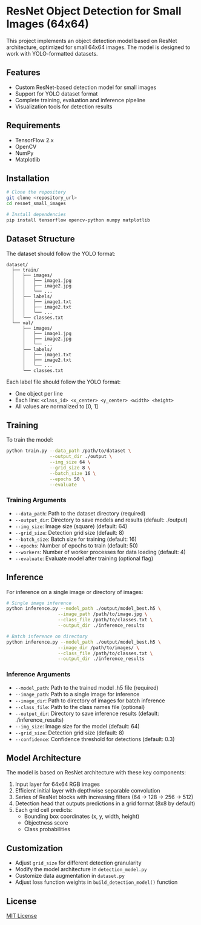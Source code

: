 # ResNet Object Detection for Small Images (64x64)

This project implements an object detection model based on ResNet architecture, optimized for small 64x64 images. The model is designed to work with YOLO-formatted datasets.

## Features

- Custom ResNet-based detection model for small images
- Support for YOLO dataset format
- Complete training, evaluation and inference pipeline
- Visualization tools for detection results

## Requirements

- TensorFlow 2.x
- OpenCV
- NumPy
- Matplotlib

## Installation

```bash
# Clone the repository
git clone <repository_url>
cd resnet_small_images

# Install dependencies
pip install tensorflow opencv-python numpy matplotlib
```

## Dataset Structure

The dataset should follow the YOLO format:

```
dataset/
  ├── train/
  │   ├── images/
  │   │   ├── image1.jpg
  │   │   ├── image2.jpg
  │   │   └── ...
  │   ├── labels/
  │   │   ├── image1.txt
  │   │   ├── image2.txt
  │   │   └── ...
  │   └── classes.txt
  └── val/
      ├── images/
      │   ├── image1.jpg
      │   ├── image2.jpg
      │   └── ...
      ├── labels/
      │   ├── image1.txt
      │   ├── image2.txt
      │   └── ...
      └── classes.txt
```

Each label file should follow the YOLO format:
- One object per line
- Each line: `<class_id> <x_center> <y_center> <width> <height>`
- All values are normalized to [0, 1]

## Training

To train the model:

```bash
python train.py --data_path /path/to/dataset \
                --output_dir ./output \
                --img_size 64 \
                --grid_size 8 \
                --batch_size 16 \
                --epochs 50 \
                --evaluate
```

### Training Arguments

- `--data_path`: Path to the dataset directory (required)
- `--output_dir`: Directory to save models and results (default: ./output)
- `--img_size`: Image size (square) (default: 64)
- `--grid_size`: Detection grid size (default: 8)
- `--batch_size`: Batch size for training (default: 16)
- `--epochs`: Number of epochs to train (default: 50)
- `--workers`: Number of worker processes for data loading (default: 4)
- `--evaluate`: Evaluate model after training (optional flag)

## Inference

For inference on a single image or directory of images:

```bash
# Single image inference
python inference.py --model_path ./output/model_best.h5 \
                   --image_path /path/to/image.jpg \
                   --class_file /path/to/classes.txt \
                   --output_dir ./inference_results

# Batch inference on directory
python inference.py --model_path ./output/model_best.h5 \
                   --image_dir /path/to/images/ \
                   --class_file /path/to/classes.txt \
                   --output_dir ./inference_results
```

### Inference Arguments

- `--model_path`: Path to the trained model .h5 file (required)
- `--image_path`: Path to a single image for inference
- `--image_dir`: Path to directory of images for batch inference
- `--class_file`: Path to the class names file (optional)
- `--output_dir`: Directory to save inference results (default: ./inference_results)
- `--img_size`: Image size for the model (default: 64)
- `--grid_size`: Detection grid size (default: 8)
- `--confidence`: Confidence threshold for detections (default: 0.3)

## Model Architecture

The model is based on ResNet architecture with these key components:

1. Input layer for 64x64 RGB images
2. Efficient initial layer with depthwise separable convolution
3. Series of ResNet blocks with increasing filters (64 → 128 → 256 → 512)
4. Detection head that outputs predictions in a grid format (8x8 by default)
5. Each grid cell predicts:
   - Bounding box coordinates (x, y, width, height)
   - Objectness score
   - Class probabilities

## Customization

- Adjust `grid_size` for different detection granularity
- Modify the model architecture in `detection_model.py`
- Customize data augmentation in `dataset.py`
- Adjust loss function weights in `build_detection_model()` function

## License

[MIT License](LICENSE) 